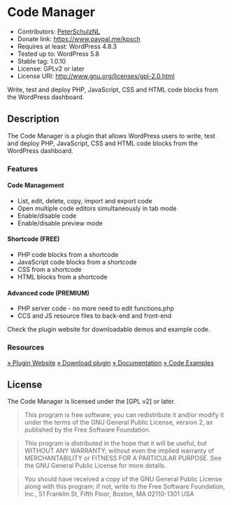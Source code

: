 # Code Manager

* Contributors: [PeterSchulzNL](https://www.linkedin.com/in/peterschulznl/)
* Donate link: https://www.paypal.me/kpsch
* Requires at least: WordPress 4.8.3
* Tested up to: WordPress 5.8
* Stable tag: 1.0.10
* License: GPLv2 or later
* License URI: http://www.gnu.org/licenses/gpl-2.0.html

Write, test and deploy PHP, JavaScript, CSS and HTML code blocks from the WordPress dashboard.

## Description

The Code Manager is a plugin that allows WordPress users to write, test and deploy PHP, JavaScript, CSS and HTML code blocks from the WordPress dashboard.

### Features

#### Code Management

* List, edit, delete, copy, import and export code
* Open multiple code editors simultaneously in tab mode
* Enable/disable code
* Enable/disable preview mode

#### Shortcode (FREE)

* PHP code blocks from a shortcode
* JavaScript code blocks from a shortcode
* CSS from a shortcode
* HTML blocks from a shortcode

#### Advanced code (PREMIUM)

* PHP server code - no more need to edit functions.php
* CCS and JS resource files to back-end and front-end

Check the plugin website for downloadable demos and example code.

### Resources
[» Plugin Website](https://code-manager.com/)
[» Download plugin](https://wordpress.org/plugins/code-manager/) 
[» Documentation](https://code-manager.com/blog/docs/index/)
[» Code Examples](https://code-manager.com/code/)

## License

The Code Manager is licensed under the [GPL v2] or later.

> This program is free software; you can redistribute it and/or modify
it under the terms of the GNU General Public License, version 2, as
published by the Free Software Foundation.

> This program is distributed in the hope that it will be useful,
but WITHOUT ANY WARRANTY; without even the implied warranty of
MERCHANTABILITY or FITNESS FOR A PARTICULAR PURPOSE.  See the
GNU General Public License for more details.

> You should have received a copy of the GNU General Public License
along with this program; if not, write to the Free Software
Foundation, Inc., 51 Franklin St, Fifth Floor, Boston, MA  02110-1301  USA
